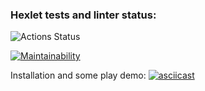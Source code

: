 ### Hexlet tests and linter status:
![Actions Status](/workflows/hexlet-check/badge.svg)

[![Maintainability](https://api.codeclimate.com/v1/badges/a99a88d28ad37a79dbf6/maintainability)](https://codeclimate.com/github/codeclimate/codeclimate/maintainability)

Installation and some play demo:
[![asciicast](https://asciinema.org/a/OAjsYanh1qnoKXLIGwW6Cqkdz.svg)](https://asciinema.org/a/OAjsYanh1qnoKXLIGwW6Cqkdz)
